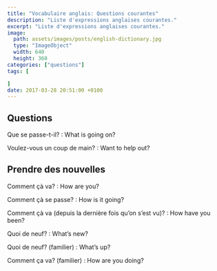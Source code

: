 ```yaml
---
title: "Vocabulaire anglais: Questions courantes"
description: "Liste d'expressions anglaises courantes."
excerpt: "Liste d'expressions anglaises courantes."
image:
  path: assets/images/posts/english-dictionary.jpg
  type: "ImageObject"
  width: 640
  height: 360
categories: ["questions"]
tags: [

]
date: 2017-03-28 20:51:00 +0100
---
```


## Questions

Que se passe-t-il?
: What is going on?

Voulez-vous un coup de main?
: Want to help out?


## Prendre des nouvelles

Comment çà va?
: How are you?

Comment çà se passe?
: How is it going?

Comment çà va (depuis la dernière fois qu’on s’est vu)?
: How have you been?

Quoi de neuf?
: What’s new?

Quoi de neuf? (familier)
: What’s up?

Comment ça va? (familier)
: How are you doing?
